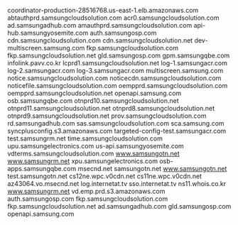 coordinator-production-28516768.us-east-1.elb.amazonaws.com
abtauthprd.samsungcloudsolution.com
acr0.samsungcloudsolution.com
ad.samsungadhub.com
amauthprd.samsungcloudsolution.com
api-hub.samsungyosemite.com
auth.samsungosp.com
cdn.samsungcloudsolution.com
cdn.samsungcloudsolution.net
dev-multiscreen.samsung.com
fkp.samsungcloudsolution.com
fkp.samsungcloudsolution.net
gld.samsungosp.com
gpm.samsungqbe.com
infolink.pavv.co.kr
lcprd1.samsungcloudsolution.net
log-1.samsungacr.com
log-2.samsungacr.com
log-3.samsungacr.com
multiscreen.samsung.com
notice.samsungcloudsolution.com
noticecdn.samsungcloudsolution.com
noticefile.samsungcloudsolution.com
oempprd.samsungcloudsolution.com
oempprd.samsungcloudsolution.net
openapi.samsung.com
osb.samsungqbe.com
otnprd10.samsungcloudsolution.net
otnprd11.samsungcloudsolution.net
otnprd8.samsungcloudsolution.net
otnprd9.samsungcloudsolution.net
prov.samsungcloudsolution.com
rd.samsungadhub.com
sas.samsungcloudsolution.com
sca.samsung.com
syncplusconfig.s3.amazonaws.com
targeted-config-test.samsungacr.com
test.samsungrm.net
time.samsungcloudsolution.com
upu.samsungelectronics.com
us-api.samsungyosemite.com
vdterms.samsungcloudsolution.com
www.samsungotn.net
www.samsungrm.net
xpu.samsungelectronics.com
osb-apps.samsungqbe.com
msecnd.net
samsungotn.net
www.samsungotn.net
test.samsungotn.net
cs12ne.wpc.v0cdn.net
cs11ne.wpc.v0cdn.net
az43064.vo.msecnd.net
log.internetat.tv
sso.internetat.tv
ns11.whois.co.kr
www.samsungrm.net
vd.emp.prd.s3.amazonaws.com
auth.samsungosp.com
fkp.samsungcloudsolution.com
fkp.samsungcloudsolution.net
ad.samsungadhub.com
gld.samsungosp.com
openapi.samsung.com
